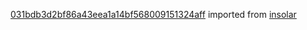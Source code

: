 [031bdb3d2bf86a43eea1a14bf568009151324aff](https://github.com/insolar/insolar/commit/031bdb3d2bf86a43eea1a14bf568009151324aff) imported from [insolar](https://github.com/insolar/insolar)
